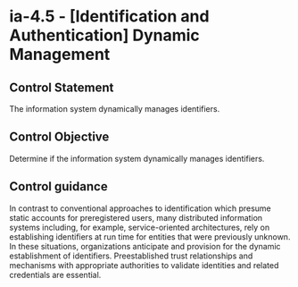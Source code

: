 # ia-4.5 - \[Identification and Authentication\] Dynamic Management

## Control Statement

The information system dynamically manages identifiers.

## Control Objective

Determine if the information system dynamically manages identifiers.

## Control guidance

In contrast to conventional approaches to identification which presume static accounts for preregistered users, many distributed information systems including, for example, service-oriented architectures, rely on establishing identifiers at run time for entities that were previously unknown. In these situations, organizations anticipate and provision for the dynamic establishment of identifiers. Preestablished trust relationships and mechanisms with appropriate authorities to validate identities and related credentials are essential.
